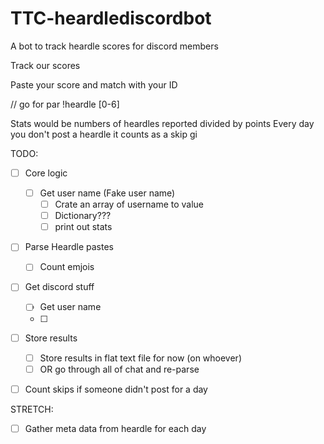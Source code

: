 # TTC-heardlediscordbot
A bot to track heardle scores for discord members

Track our scores

Paste your score and match with your ID

// go for par
!heardle [0-6]

Stats would be numbers of heardles reported divided by points
Every day you don't post a heardle it counts as a skip
gi

TODO:
 - [ ] Core logic
   - [ ] Get user name (Fake user name)
     - [ ] Crate an array of username to value
     - [ ] Dictionary???
     - [ ] print out stats 
 - [ ] Parse Heardle pastes
   - [ ] Count emjois
 - [ ] Get discord stuff
   - [ ] Get user name
   - [ ] 
 - [ ] Store results
   - [ ] Store results in flat text file for now (on whoever)
   - [ ] OR go through all of chat and re-parse
 - [ ] Count skips if someone didn't post for a day


STRETCH:
 - [ ] Gather meta data from heardle for each day 